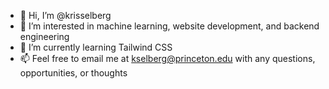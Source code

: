 - 👋 Hi, I’m @krisselberg
- 👀 I’m interested in machine learning, website development, and backend engineering
- 🌱 I’m currently learning Tailwind CSS
- 📫 Feel free to email me at kselberg@princeton.edu with any questions, opportunities, or thoughts

<!---
krisselberg/krisselberg is a ✨ special ✨ repository because its `README.md` (this file) appears on your GitHub profile.
You can click the Preview link to take a look at your changes.
--->
